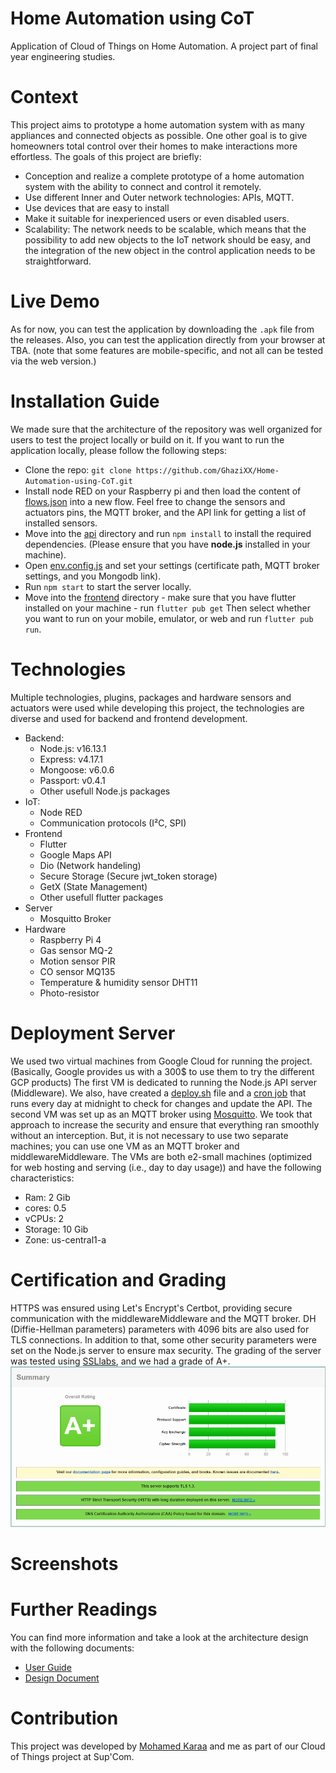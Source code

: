 # Home Automation using CoT
 Application of Cloud of Things on Home Automation. A project part of final year engineering studies.

# Context
This project aims to prototype a home automation system with as many appliances and connected objects as possible. One other goal is to give homeowners total control over their homes to make interactions more effortless. The goals of this project are briefly: 
- Conception and realize a complete prototype of a home automation system with the ability to connect and control it remotely.
- Use different Inner and Outer network technologies: APIs, MQTT.
- Use devices that are easy to install
- Make it suitable for inexperienced users or even disabled users.
- Scalability: The network needs to be scalable, which means that the possibility to add new objects to the IoT network should be easy, and the integration of the new object in the control application needs to be straightforward.
# Live Demo
As for now, you can test the application by downloading the `.apk` file from the releases.
Also, you can test the application directly from your browser at TBA. (note that some features are mobile-specific, and not all can be tested via the web version.)
# Installation Guide
We made sure that the architecture of the repository was well organized for users to test the project locally or build on it.
If you want to run the application locally, please follow the following steps: 
- Clone the repo: `git clone https://github.com/GhaziXX/Home-Automation-using-CoT.git`
- Install node RED on your Raspberry pi and then load the content of [flows.json](./iot/flows.JSON) into a new flow. Feel free to change the sensors and actuators pins, the MQTT broker, and the API link for getting a list of installed sensors.
- Move into the [api](./api/) directory and run `npm install` to install the required dependencies. (Please ensure that you have **node.js** installed in your machine).
- Open [env.config.js](./api/main/env.config.js) and set your settings (certificate path, MQTT broker settings, and you Mongodb link). 
- Run `npm start` to start the server locally.
- Move into the [frontend](./frontend/) directory - make sure that you have flutter installed on your machine - run `flutter pub get` Then select whether you want to run on your mobile, emulator, or web and run `flutter pub run`.
# Technologies
Multiple technologies, plugins, packages and hardware sensors and actuators were used while developing this project, the technologies are diverse and used for backend and frontend development.
- Backend:
  - Node.js: v16.13.1
  - Express: v4.17.1
  - Mongoose: v6.0.6
  - Passport: v0.4.1
  - Other usefull Node.js packages
- IoT:
  - Node RED
  - Communication protocols (I²C, SPI)
- Frontend
  - Flutter
  - Google Maps API
  - Dio (Network handeling)
  - Secure Storage (Secure jwt_token storage)
  - GetX (State Management)
  - Other usefull flutter packages
- Server
  - Mosquitto Broker
- Hardware
  - Raspberry Pi 4
  - Gas sensor MQ-2
  - Motion sensor PIR
  - CO sensor MQ135
  - Temperature & humidity sensor DHT11
  - Photo-resistor
# Deployment Server
We used two virtual machines from Google Cloud for running the project. (Basically, Google provides us with a 300$ to use them to try the different GCP products)
The first VM is dedicated to running the Node.js API server (Middleware). We also, have created a [deploy.sh](deploy.sh) file and a [cron job](cronjob.conf) that runs every day at midnight to check for changes and update the API. The second VM was set up as an MQTT broker using [Mosquitto](https://mosquitto.org/). We took that approach to increase the security and ensure that everything ran smoothly without an interception. But, it is not necessary to use two separate machines; you can use one VM as an MQTT broker and middlewareMiddleware.
The VMs are both e2-small machines (optimized for web hosting and serving (i.e., day to day usage)) and have the following characteristics:
- Ram: 2 Gib
- cores: 0.5
- vCPUs: 2
- Storage: 10 Gib
- Zone: us-central1-a
# Certification and Grading
HTTPS was ensured using Let's Encrypt's Certbot, providing secure communication with the middlewareMiddleware and the MQTT broker. DH (Diffie-Hellman parameters) parameters with 4096 bits are also used for TLS connections. In addition to that, some other security parameters were set on the Node.js server to ensure max security.
The grading of the server was tested using [SSLlabs](https://www.ssllabs.com/), and we had a grade of A+.
![Alt text](./imgs/grade.png)
# Screenshots
# Further Readings
You can find more information and take a look at the architecture design with the following documents:
-  [User Guide](docs/User%20Guide.pdf)
-  [Design Document](docs/Design%20Document.pdf)
# Contribution
This project was developed by [Mohamed Karaa](https://github.com/mohamedkaraa) and me as part of our Cloud of Things project at Sup'Com.

